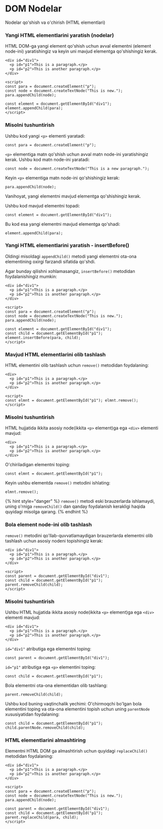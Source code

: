 # DOM Nodelar

Nodelar qo'shish va o'chirish (HTML elementlari)

### Yangi HTML elementlarini yaratish (nodelar)

HTML DOM-ga yangi element qo'shish uchun avval elementni (element node-ini) yaratishingiz va keyin uni mavjud elementga qo'shishingiz kerak.

```
<div id="div1">
  <p id="p1">This is a paragraph.</p>
  <p id="p2">This is another paragraph.</p>
</div>

<script>
const para = document.createElement("p");
const node = document.createTextNode("This is new.");
para.appendChild(node);

const element = document.getElementById("div1");
element.appendChild(para);
</script>
```

### Misolni tushuntirish&#x20;

Ushbu kod yangi `<p>` elementi yaratadi:

```
const para = document.createElement("p");
```

`<p>` elementiga matn qo'shish uchun avval matn node-ini yaratishingiz kerak. Ushbu kod matn node-ini yaratadi:

```
const node = document.createTextNode("This is a new paragraph.");
```

Keyin `<p>` elementiga matn node-ini qo'shishingiz kerak:

```
para.appendChild(node);
```

Vanihoyat, yangi elementni mavjud elementga qo'shishingiz kerak.

Ushbu kod mavjud elementni topadi:

```
const element = document.getElementById("div1");
```

Bu kod esa yangi elementni mavjud elementga qo'shadi:

```
element.appendChild(para);
```

### Yangi HTML elementlarini yaratish - insertBefore()

Oldingi misoldagi `appendChild()` metodi yangi elementni ota-ona elementining oxirgi farzandi sifatida qo'shdi.

Agar bunday qilishni xohlamasangiz,  `insertBefore()` metodidan foydalanishingiz mumkin:

```
<div id="div1">
  <p id="p1">This is a paragraph.</p>
  <p id="p2">This is another paragraph.</p>
</div>

<script>
const para = document.createElement("p");
const node = document.createTextNode("This is new.");
para.appendChild(node);

const element = document.getElementById("div1");
const child = document.getElementById("p1");
element.insertBefore(para, child);
</script>
```

### Mavjud HTML elementlarini olib tashlash

HTML elementini olib tashlash uchun  `remove()` metodidan foydalaning:

```
<div>
  <p id="p1">This is a paragraph.</p>
  <p id="p2">This is another paragraph.</p>
</div>

<script>
const elmnt = document.getElementById("p1"); elmnt.remove();
</script>
```

### Misolni tushuntirish&#x20;

HTML hujjatida ikkita asosiy node(ikkita `<p>` element)ga ega `<div>` elementi mavjud:

```
<div>
  <p id="p1">This is a paragraph.</p>
  <p id="p2">This is another paragraph.</p>
</div>
```

O'chiriladigan elementni toping:

```
const elmnt = document.getElementById("p1");
```

Keyin ushbu elementda `remove()` metodini ishlating:

```
elmnt.remove();
```

{% hint style="danger" %}
`remove()` metodi eski brauzerlarda ishlamaydi, uning o'rniga `removeChild()` dan qanday foydalanish kerakligi haqida quyidagi misolga qarang.
{% endhint %}

### Bola element node-ini olib tashlash

`remove()` metodini qo'llab-quvvatlamaydigan brauzerlarda elementni olib tashlash uchun asosiy nodeni topishingiz kerak:

```
<div id="div1">
  <p id="p1">This is a paragraph.</p>
  <p id="p2">This is another paragraph.</p>
</div>

<script>
const parent = document.getElementById("div1");
const child = document.getElementById("p1");
parent.removeChild(child);
</script>
```

### Misolni tushuntirish

Ushbu HTML hujjatida ikkita asosiy node(ikkita `<p>` element)ga ega  `<div>` elementi mavjud:

```
<div id="div1">
  <p id="p1">This is a paragraph.</p>
  <p id="p2">This is another paragraph.</p>
</div>
```

`id="div1"` atributiga ega elementni toping:

```
const parent = document.getElementById("div1");
```

`id="p1"` atributiga ega `<p>` elementini toping:

```
const child = document.getElementById("p1");
```

Bola elementni ota-ona elementidan olib tashlang:

```
parent.removeChild(child);
```

Ushbu kod buning vaqtinchalik yechimi: O'chirmoqchi bo'lgan bola elementini toping va ota-ona elementini topish uchun uning `parentNode` xususiyatidan foydalaning:

```
const child = document.getElementById("p1");
child.parentNode.removeChild(child);
```

### HTML elementlarini almashtiring&#x20;

Elementni HTML DOM ga almashtirish uchun quyidagi `replaceChild()` metodidan foydalaning:

```
<div id="div1">
  <p id="p1">This is a paragraph.</p>
  <p id="p2">This is another paragraph.</p>
</div>

<script>
const para = document.createElement("p");
const node = document.createTextNode("This is new.");
para.appendChild(node);

const parent = document.getElementById("div1");
const child = document.getElementById("p1");
parent.replaceChild(para, child);
</script>
```
